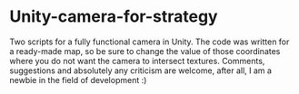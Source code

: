 # Unity-camera-for-strategy
Two scripts for a fully functional camera in Unity. 
The code was written for a ready-made map, so be sure to change the value of those coordinates where you do not want the camera to intersect textures. 
Comments, suggestions and absolutely any criticism are welcome, after all, I am a newbie in the field of development :)
